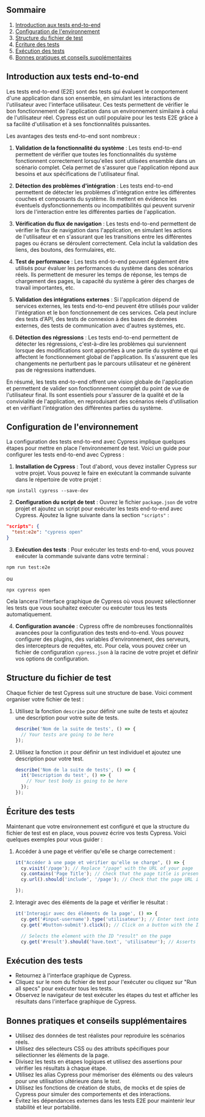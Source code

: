 ## Sommaire
1. [Introduction aux tests end-to-end](#introduction-aux-tests-end-to-end)
2. [Configuration de l'environnement](#configuration-de-lenvironnement)
3. [Structure du fichier de test](#Structure-du-fichier-de-test)
4. [Écriture des tests](#écriture-des-tests)
5. [Exécution des tests](#exécution-des-tests)
6. [Bonnes pratiques et conseils supplémentaires](#bonnes-pratiques-et-conseils-supplémentaires)

## Introduction aux tests end-to-end
Les tests end-to-end (E2E) sont des tests qui évaluent le comportement d'une application dans son ensemble, en simulant les interactions de l'utilisateur avec l'interface utilisateur. Ces tests permettent de vérifier le bon fonctionnement de l'application dans un environnement similaire à celui de l'utilisateur réel. Cypress est un outil populaire pour les tests E2E grâce à sa facilité d'utilisation et à ses fonctionnalités puissantes.

Les avantages des tests end-to-end sont nombreux :

1. **Validation de la fonctionnalité du système** : Les tests end-to-end permettent de vérifier que toutes les fonctionnalités du système fonctionnent correctement lorsqu'elles sont utilisées ensemble dans un scénario complet. Cela permet de s'assurer que l'application répond aux besoins et aux spécifications de l'utilisateur final.

2. **Détection des problèmes d'intégration** : Les tests end-to-end permettent de détecter les problèmes d'intégration entre les différentes couches et composants du système. Ils mettent en évidence les éventuels dysfonctionnements ou incompatibilités qui peuvent survenir lors de l'interaction entre les différentes parties de l'application.

3. **Vérification du flux de navigation** : Les tests end-to-end permettent de vérifier le flux de navigation dans l'application, en simulant les actions de l'utilisateur et en s'assurant que les transitions entre les différentes pages ou écrans se déroulent correctement. Cela inclut la validation des liens, des boutons, des formulaires, etc.

4. **Test de performance** : Les tests end-to-end peuvent également être utilisés pour évaluer les performances du système dans des scénarios réels. Ils permettent de mesurer les temps de réponse, les temps de chargement des pages, la capacité du système à gérer des charges de travail importantes, etc.

5. **Validation des intégrations externes** : Si l'application dépend de services externes, les tests end-to-end peuvent être utilisés pour valider l'intégration et le bon fonctionnement de ces services. Cela peut inclure des tests d'API, des tests de connexion à des bases de données externes, des tests de communication avec d'autres systèmes, etc.

6. **Détection des régressions** : Les tests end-to-end permettent de détecter les régressions, c'est-à-dire les problèmes qui surviennent lorsque des modifications sont apportées à une partie du système et qui affectent le fonctionnement global de l'application. Ils s'assurent que les changements ne perturbent pas le parcours utilisateur et ne génèrent pas de régressions inattendues.

En résumé, les tests end-to-end offrent une vision globale de l'application et permettent de valider son fonctionnement complet du point de vue de l'utilisateur final. Ils sont essentiels pour s'assurer de la qualité et de la convivialité de l'application, en reproduisant des scénarios réels d'utilisation et en vérifiant l'intégration des différentes parties du système.

## Configuration de l'environnement
La configuration des tests end-to-end avec Cypress implique quelques étapes pour mettre en place l'environnement de test. Voici un guide pour configurer les tests end-to-end avec Cypress :

1. **Installation de Cypress** : Tout d'abord, vous devez installer Cypress sur votre projet. Vous pouvez le faire en exécutant la commande suivante dans le répertoire de votre projet :

```
npm install cypress --save-dev
```

2. **Configuration du script de test** : Ouvrez le fichier `package.json` de votre projet et ajoutez un script pour exécuter les tests end-to-end avec Cypress. Ajoutez la ligne suivante dans la section `"scripts"` :

```json
"scripts": {
  "test:e2e": "cypress open"
}
```

3. **Exécution des tests** : Pour exécuter les tests end-to-end, vous pouvez exécuter la commande suivante dans votre terminal :

```
npm run test:e2e
```
ou 
```
npx cypress open
```

Cela lancera l'interface graphique de Cypress où vous pouvez sélectionner les tests que vous souhaitez exécuter ou exécuter tous les tests automatiquement.

4. **Configuration avancée** : Cypress offre de nombreuses fonctionnalités avancées pour la configuration des tests end-to-end. Vous pouvez configurer des plugins, des variables d'environnement, des serveurs, des intercepteurs de requêtes, etc. Pour cela, vous pouvez créer un fichier de configuration `cypress.json` à la racine de votre projet et définir vos options de configuration.

## Structure du fichier de test
Chaque fichier de test Cypress suit une structure de base. Voici comment organiser votre fichier de test :

1. Utilisez la fonction `describe` pour définir une suite de tests et ajoutez une description pour votre suite de tests.
   ```javascript
   describe('Nom de la suite de tests', () => {
     // Your tests are going to be here
   });
   ```

2. Utilisez la fonction `it` pour définir un test individuel et ajoutez une description pour votre test.
   ```javascript
   describe('Nom de la suite de tests', () => {
     it('Description du test', () => {
       // Your test body is going to be here
     });
   });

## Écriture des tests
Maintenant que votre environnement est configuré et que la structure du fichier de test est en place, vous pouvez écrire vos tests Cypress. Voici quelques exemples pour vous guider :

1. Accéder à une page et vérifier qu'elle se charge correctement :
   ```javascript
   it("Accéder à une page et vérifier qu'elle se charge", () => {
     cy.visit('/page'); // Replace "/page" with the URL of your page
     cy.contains('Page Title'); // Check that the page title is present
     cy.url().should('include', '/page'); // Check that the page URL includes "/page"

   });
   ```

2. Interagir avec des éléments de la page et vérifier le résultat :
   ```javascript
   it('Interagir avec des éléments de la page', () => {
     cy.get('#input-username').type('utilisateur'); // Enter text into an input field with the ID "#input-username"
     cy.get('#button-submit').click(); // Click on a button with the ID "#button-submit"

     // Selects the element with the ID "result" on the page
     cy.get('#result').should('have.text', 'utilisateur'); // Asserts that the selected element has the expected text content "utilisateur"
    ```

## Exécution des tests
- Retournez à l'interface graphique de Cypress.
- Cliquez sur le nom du fichier de test pour l'exécuter ou cliquez sur "Run all specs" pour exécuter tous les tests.
- Observez le navigateur de test exécuter les étapes du test et afficher les résultats dans l'interface graphique de Cypress.

## Bonnes pratiques et conseils supplémentaires
- Utilisez des données de test réalistes pour reproduire les scénarios réels.
- Utilisez des sélecteurs CSS ou des attributs spécifiques pour sélectionner les éléments de la page.
- Divisez les tests en étapes logiques et utilisez des assertions pour vérifier les résultats à chaque étape.
- Utilisez les alias Cypress pour mémoriser des éléments ou des valeurs pour une utilisation ultérieure dans le test.
- Utilisez les fonctions de création de stubs, de mocks et de spies de Cypress pour simuler des comportements et des interactions.
- Évitez les dépendances externes dans les tests E2E pour maintenir leur stabilité et leur portabilité.